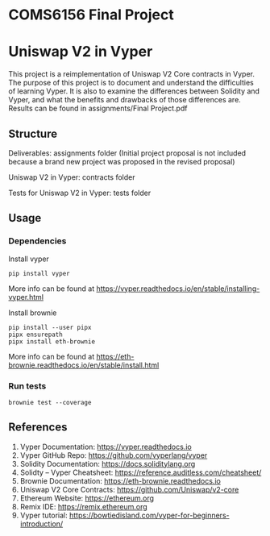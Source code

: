 # COMS6156 Final Project
# Uniswap V2 in Vyper

This project is a reimplementation of Uniswap V2 Core contracts in Vyper. The purpose of this project is to document and understand the difficulties of learning Vyper. It is also to examine the differences between Solidity and Vyper, and what the benefits and drawbacks of those differences are. Results can be found in assignments/Final Project.pdf

## Structure

Deliverables: assignments folder (Initial project proposal is not included because a brand new project was proposed in the revised proposal)

Uniswap V2 in Vyper: contracts folder

Tests for Uniswap V2 in Vyper: tests folder

## Usage

### Dependencies

Install vyper

```
pip install vyper
```

More info can be found at https://vyper.readthedocs.io/en/stable/installing-vyper.html

Install brownie


```
pip install --user pipx
pipx ensurepath
pipx install eth-brownie
```

More info can be found at https://eth-brownie.readthedocs.io/en/stable/install.html

### Run tests
```
brownie test --coverage
```

## References
1.	Vyper Documentation: https://vyper.readthedocs.io 
2.	Vyper GitHub Repo: https://github.com/vyperlang/vyper
3.	Solidity Documentation: https://docs.soliditylang.org
4.	Solidty – Vyper Cheatsheet: https://reference.auditless.com/cheatsheet/
5.	Brownie Documentation: https://eth-brownie.readthedocs.io
6.	Uniswap V2 Core Contracts: https://github.com/Uniswap/v2-core
7.	Ethereum Website: https://ethereum.org
8.	Remix IDE: https://remix.ethereum.org
9.	Vyper tutorial: https://bowtiedisland.com/vyper-for-beginners-introduction/